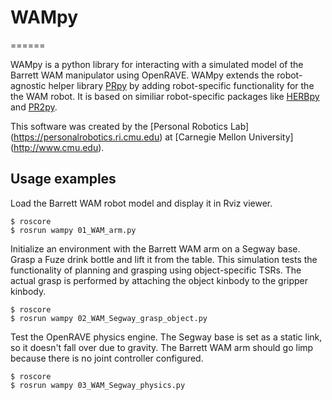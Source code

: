 # WAMpy #
======

WAMpy is a python library for interacting with a simulated model of the Barrett WAM manipulator using OpenRAVE.
WAMpy extends the robot-agnostic helper library [PRpy](https://github.com/personalrobotics/prpy) by adding robot-specific functionality for the the WAM robot.
It is based on similiar robot-specific packages like [HERBpy](https://github.com/personalrobotics/herbpy) and [PR2py](https://github.com/personalrobotics/pr2py).

This software was created by the [Personal Robotics Lab] (https://personalrobotics.ri.cmu.edu) at [Carnegie Mellon University] (http://www.cmu.edu). 


## Usage examples ##

Load the Barrett WAM robot model and display it in Rviz viewer.  
```
$ roscore
$ rosrun wampy 01_WAM_arm.py
```

Initialize an environment with the Barrett WAM arm on a Segway base. 
Grasp a Fuze drink bottle and lift it from the table.
This simulation tests the functionality of planning and grasping using object-specific TSRs. The actual grasp is performed by attaching the object kinbody to the gripper kinbody.
```
$ roscore
$ rosrun wampy 02_WAM_Segway_grasp_object.py
```

Test the OpenRAVE physics engine. 
The Segway base is set as a static link, so it doesn't fall over due to gravity.
The Barrett WAM arm should go limp because there is no joint controller configured.
```
$ roscore
$ rosrun wampy 03_WAM_Segway_physics.py
```

